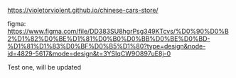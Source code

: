 https://violetorviolent.github.io/chinese-cars-store/

figma: https://www.figma.com/file/DD383SU8hgrPsg349KTcvs/%D0%90%D0%B2%D1%82%D0%BE%D1%81%D0%B0%D0%BB%D0%BE%D0%BD-%D1%81%D1%83%D0%BF%D0%B5%D1%80?type=design&node-id=4829-5617&mode=design&t=3YSIqCW9O897uE8j-0

Test one, will be updated